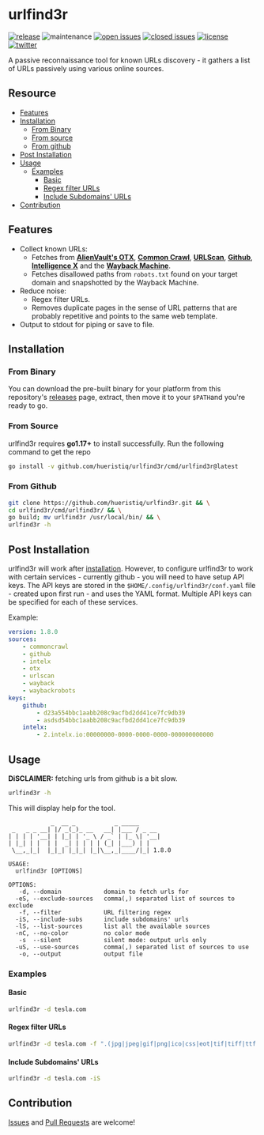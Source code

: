 # urlfind3r

[![release](https://img.shields.io/github/release/hueristiq/urlfind3r?style=flat&color=0040ff)](https://github.com/hueristiq/urlfind3r/releases) ![maintenance](https://img.shields.io/badge/maintained%3F-yes-0040ff.svg) [![open issues](https://img.shields.io/github/issues-raw/hueristiq/urlfind3r.svg?style=flat&color=0040ff)](https://github.com/hueristiq/urlfind3r/issues?q=is:issue+is:open) [![closed issues](https://img.shields.io/github/issues-closed-raw/hueristiq/urlfind3r.svg?style=flat&color=0040ff)](https://github.com/hueristiq/urlfind3r/issues?q=is:issue+is:closed) [![license](https://img.shields.io/badge/license-MIT-gray.svg?colorB=0040FF)](https://github.com/hueristiq/urlfind3r/blob/master/LICENSE) [![twitter](https://img.shields.io/badge/twitter-@itshueristiq-0040ff.svg)](https://twitter.com/itshueristiq)

A passive reconnaissance tool for known URLs discovery - it gathers a list of URLs passively using various online sources.

## Resource

* [Features](#features)
* [Installation](#installation)
	* [From Binary](#from-binary)
	* [From source](#from-source)
	* [From github](#from-github)
* [Post Installation](#post-installation)
* [Usage](#usage)
	* [Examples](#examples)
		* [Basic](#basic)
		* [Regex filter URLs](#regex-filter-urls)
		* [Include Subdomains' URLs](#include-subdomains-urls)
* [Contribution](#contribution)

## Features

* Collect known URLs:
    * Fetches from **[AlienVault's OTX](https://otx.alienvault.com/)**, **[Common Crawl](https://commoncrawl.org/)**, **[URLScan](https://urlscan.io/)**, **[Github](https://github.com)**, **[Intelligence X](https://intelx.io)** and the **[Wayback Machine](https://archive.org/web/)**.
    * Fetches disallowed paths from `robots.txt` found on your target domain and snapshotted by the Wayback Machine.
* Reduce noise:
    * Regex filter URLs.
    * Removes duplicate pages in the sense of URL patterns that are probably repetitive and points to the same web template.
* Output to stdout for piping or save to file.

## Installation

### From Binary

You can download the pre-built binary for your platform from this repository's [releases](https://github.com/hueristiq/urlfind3r/releases/) page, extract, then move it to your `$PATH`and you're ready to go.

### From Source

urlfind3r requires **go1.17+** to install successfully. Run the following command to get the repo

```bash
go install -v github.com/hueristiq/urlfind3r/cmd/urlfind3r@latest
```

### From Github

```bash
git clone https://github.com/hueristiq/urlfind3r.git && \
cd urlfind3r/cmd/urlfind3r/ && \
go build; mv urlfind3r /usr/local/bin/ && \
urlfind3r -h
```

## Post Installation

urlfind3r will work after [installation](#installation). However, to configure urlfind3r to work with certain services - currently github - you will need to have setup API keys. The API keys are stored in the `$HOME/.config/urlfind3r/conf.yaml` file - created upon first run - and uses the YAML format. Multiple API keys can be specified for each of these services.

Example:

```yaml
version: 1.8.0
sources:
    - commoncrawl
    - github
    - intelx
    - otx
    - urlscan
    - wayback
    - waybackrobots
keys:
    github:
        - d23a554bbc1aabb208c9acfbd2dd41ce7fc9db39
        - asdsd54bbc1aabb208c9acfbd2dd41ce7fc9db39
    intelx:
        - 2.intelx.io:00000000-0000-0000-0000-000000000000
```

## Usage

**DiSCLAIMER:** fetching urls from github is a bit slow.

```bash
urlfind3r -h
```

This will display help for the tool.

```
            _  __ _           _ _____      
 _   _ _ __| |/ _(_)_ __   __| |___ / _ __ 
| | | | '__| | |_| | '_ \ / _` | |_ \| '__|
| |_| | |  | |  _| | | | | (_| |___) | |   
 \__,_|_|  |_|_| |_|_| |_|\__,_|____/|_| 1.8.0

USAGE:
  urlfind3r [OPTIONS]

OPTIONS:
   -d, --domain            domain to fetch urls for
  -eS, --exclude-sources   comma(,) separated list of sources to exclude
   -f, --filter            URL filtering regex
  -iS, --include-subs      include subdomains' urls
  -lS, --list-sources      list all the available sources
  -nC, --no-color          no color mode
   -s  --silent            silent mode: output urls only
  -uS, --use-sources       comma(,) separated list of sources to use
   -o, --output            output file
```

### Examples

#### Basic

```bash
urlfind3r -d tesla.com
```

#### Regex filter URLs

```bash
urlfind3r -d tesla.com -f ".(jpg|jpeg|gif|png|ico|css|eot|tif|tiff|ttf|woff|woff2)"
```

#### Include Subdomains' URLs

```bash
urlfind3r -d tesla.com -iS
```

## Contribution

[Issues](https://github.com/hueristiq/urlfind3r/issues) and [Pull Requests](https://github.com/hueristiq/urlfind3r/pulls) are welcome!
